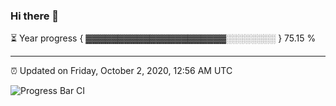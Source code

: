 ### Hi there 👋

⏳ Year progress { ▓▓▓▓▓▓▓▓▓▓▓▓▓▓▓▓▓▓▓▓▓▓░░░░░░░░ } 75.15 %

---

⏰ Updated on Friday, October 2, 2020, 12:56 AM UTC

![Progress Bar CI](https://github.com/arthurbuhl/arthurbuhl/workflows/Progress%20Bar%20CI/badge.svg)
